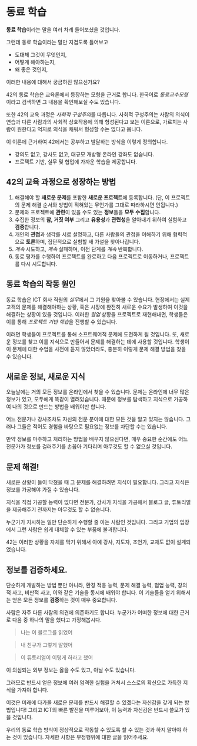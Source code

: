 # 동료 학습

**동료 학습**이라는 말을 여러 차례 들어보셨을 것입니다.

그런데 동료 학습이라는 말만 지겹도록 들어보고
- 도대체 그것이 무엇인지,
- 어떻게 해야하는지,
- 왜 좋은 것인지,

이러한 내용에 대해서 궁금하진 않으신가요?

42의 동료 학습은 교육론에서 등장하는 모형을 근거로 합니다. 한국어로 *동료교수모형*이라고 검색하면 그 내용을 확인해보실 수도 있습니다.

또한 42의 교육 과정은 *사회적 구성주의*를 따릅니다. 사회적 구성주의는 사람의 의식이 연습과 다른 사람과의 사회적 상호작용에 의해 형성된다고 보는 이론으로, 가르치는 사람이 원한다고 억지로 의식을 채워서 형성할 수는 없다고 봅니다.

이 이론에 근거하여 42에서는 공부하고 발달하는 방식을 이렇게 정의합니다.
- 강의도 없고, 강사도 없고, 대규모 개방형 온라인 강좌도 없습니다.
- 프로젝트 기반, 실무 및 협업에 가까운 학습을 제공합니다.

## 42의 교육 과정으로 성장하는 방법
1. 해결해야 할 **새로운 문제**를 포함한 **새로운 프로젝트**에 등록합니다. (단, 이 프로젝트의 문제 해결 순서와 방법이 적혀있는 무언가를 그대로 따라하시면 안됩니다.)
2. 문제와 프로젝트에 **관련**이 있을 수도 있는 **정보**들을 **모두** **수집**합니다.
3. 수집한 정보의 **참, 거짓 여부** 그리고 **유용성**과 **관련성**을 알아내기 위하여 실험하고 **검증**합니다.
4. 개인의 **관점**과 생각를 서로 설명하고, 다른 사람들의 관점을 이해하기 위해 협력적으로 **토론**하며, 집단적으로 실험할 새 가설을 찾아나갑니다.
5. *계속* 시도하고, *계속* 실패하며, 이전 단계를 *계속* 반복합니다.
6. 동료 평가를 수행하여 프로젝트를 완료하고 다음 프로젝트로 이동하거나, 프로젝트를 다시 시도합니다.

## 동료 학습의 작동 원인
동료 학습은 ICT 회사 직원의 *실무*에서 그 기원을 찾아볼 수 있습니다. 현장에서는 실제 고객의 문제를 해결해야하는 상황, 혹은 시장에 완전히 새로운 수요가 발생하여 이것을 해결하는 상황이 있을 것입니다. 이러한 *협업* 상황을 프로젝트로 재현해내면, 학생들은 이를 통해 *프로젝트 기반 학습*을 진행할 수 있습니다.

이러면 학생들이 프로젝트를 통해 소프트웨어적 문제에 도전하게 될 것입니다. 또, 새로운 정보를 찾고 이를 지식으로 만들어서 문제를 해결하는 데에 사용할 것입니다. 학생이 이 문제에 대한 수업을 사전에 듣지 않았더라도, 충분히 이렇게 문제 해결 방법을 찾을 수 있습니다.

## 새로운 정보, 새로운 지식
오늘날에는 거의 모든 정보를 온라인에서 찾을 수 있습니다. 문제는 온라인에 너무 많은 정보가 있고, 모두에게 똑같이 열려있습니다. 때문에 정보를 탐색하고 지식으로 가공하여 나의 것으로 만드는 방법을 배워야만 합니다.

어느 전문가나 강사조차도 자신의 전문 분야에 대한 모든 것을 알고 있지는 않습니다. 그러나 그들은 적어도 경험을 바탕으로 필요없는 정보를 차단할 수는 있습니다.

만약 정보를 마주하고 처리하는 방법을 배우지 않으신다면, 매우 중요한 순간에도 어느 전문가가 정보를 걸러주기를 손꼽아 기다리며 아무것도 할 수 없으실 것입니다.

## 문제 해결!
새로운 상황이 들이 닥쳤을 때 그 문제를 해결하려면 지식이 필요합니다. 그리고 지식은 정보를 가공해야 가질 수 있습니다.

지식을 직접 가공할 능력이 없다면 전문가, 강사가 지식을 가공해서 블로그 글, 튜토리얼을 제공해주기 전까지는 아무것도 할 수 없습니다.

누군가가 지시하는 일만 단순하게 수행할 줄 아는 사람인 것입니다. 그리고 기업의 입장에서 그런 사람은 쉽게 대체할 수 있는 부품에 불과합니다.

42는 이러한 상황을 자체를 막기 위해서 아예 강사, 지도자, 조언가, 교재도 없이 설계되었습니다.

## 정보를 검증하세요.
단순하게 개발하는 방법 뿐만 아니라, 환경 적응 능력, 문제 해결 능력, 협업 능력, 창의적 사고, 비판적 사고, 이와 같은 기술을 동시에 배워야 합니다. 이 기술들을 얻기 위해서는 얻은 모든 정보를 **검증**하는 것이 매우 중요합니다.

사람은 자주 다른 사람의 의견에 의존하기도 합니다. 누군가가 어떠한 정보에 대한 근거로 다음 중 하나의 말을 했다고 가정해봅시다.

> 나는 이 블로그를 읽었어

> 내 친구가 그렇게 말했어

> 이 튜토리얼이 이렇게 하라고 했어

이 의심되는 외부 정보는 옳을 수도 있고, 아닐 수도 있습니다.

그러므로 반드시 얻은 정보에 여러 엄격한 실험을 거쳐서 스스로의 확신으로 가득한 지식을 가져야 합니다.

이것은 미래에 다가올 새로운 문제를 반드시 해결할 수 있겠다는 자신감을 갖게 되는 방법입니다! 그리고 ICT의 빠른 발전을 미루어보아, 이 능력과 자신감은 반드시 쓸모가 있을 것입니다.

우리의 동료 학습 방식이 정상적으로 작동할 수 있도록 할 수 있는 것과 하지 말아야 하는 것이 있습니다. 자세한 사항은 부정행위에 대한 글을 읽어주세요.
